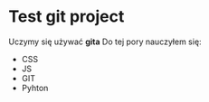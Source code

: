 # Test git project #
Uczymy się używać **gita**
Do tej pory nauczyłem się:
* CSS
* JS
* GIT
* Pyhton